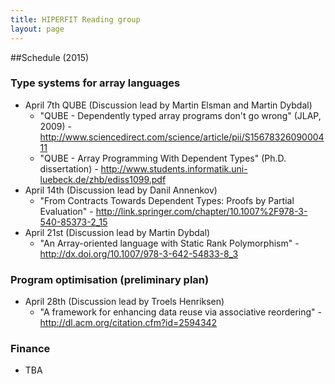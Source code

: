 ```yaml
---
title: HIPERFIT Reading group
layout: page
---
```


##Schedule (2015)

### Type systems for array languages
 * April 7th QUBE (Discussion lead by Martin Elsman and Martin Dybdal)
   * "QUBE - Dependently typed array programs don't go wrong" (JLAP, 2009) - http://www.sciencedirect.com/science/article/pii/S1567832609000411
   * "QUBE - Array Programming With Dependent Types" (Ph.D. dissertation) - http://www.students.informatik.uni-luebeck.de/zhb/ediss1099.pdf
 * April 14th (Discussion lead by Danil Annenkov)
   * "From Contracts Towards Dependent Types: Proofs by Partial Evaluation" - http://link.springer.com/chapter/10.1007%2F978-3-540-85373-2_15
 * April 21st (Discussion lead by Martin Dybdal)
   * "An Array-oriented language with Static Rank Polymorphism" - http://dx.doi.org/10.1007/978-3-642-54833-8_3

### Program optimisation (preliminary plan)
 * April 28th (Discussion lead by Troels Henriksen)
   * "A framework for enhancing data reuse via associative reordering" - http://dl.acm.org/citation.cfm?id=2594342

### Finance
 * TBA
